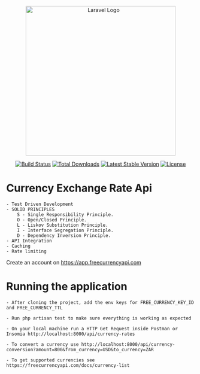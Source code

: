 <p align="center"><a href="https://laravel.com" target="_blank"><img src="https://raw.githubusercontent.com/laravel/art/master/logo-lockup/5%20SVG/2%20CMYK/1%20Full%20Color/laravel-logolockup-cmyk-red.svg" width="400" alt="Laravel Logo"></a></p>

<p align="center">
<a href="https://github.com/laravel/framework/actions"><img src="https://github.com/laravel/framework/workflows/tests/badge.svg" alt="Build Status"></a>
<a href="https://packagist.org/packages/laravel/framework"><img src="https://img.shields.io/packagist/dt/laravel/framework" alt="Total Downloads"></a>
<a href="https://packagist.org/packages/laravel/framework"><img src="https://img.shields.io/packagist/v/laravel/framework" alt="Latest Stable Version"></a>
<a href="https://packagist.org/packages/laravel/framework"><img src="https://img.shields.io/packagist/l/laravel/framework" alt="License"></a>
</p>

# Currency Exchange Rate Api

    - Test Driven Development
    - SOLID PRINCIPLES
        S - Single Responsibility Principle.
        O - Open/Closed Principle.
        L - Liskov Substitution Principle.
        I - Interface Segregation Principle.
        D - Dependency Inversion Principle.
    - API Integration
    - Caching
    - Rate limiting

Create an account on https://app.freecurrencyapi.com

# Running the application

    - After cloning the project, add the env keys for FREE_CURRENCY_KEY_ID and FREE_CURRENCY_TTL

    - Run php artisan test to make sure everything is working as expected

    - On your local machine run a HTTP Get Request inside Postman or Insomia http://localhost:8000/api/currency-rates

    - To convert a currency use http://localhost:8000/api/currency-conversion?amount=800&from_currency=USD&to_currency=ZAR

    - To get supported currencies see https://freecurrencyapi.com/docs/currency-list




